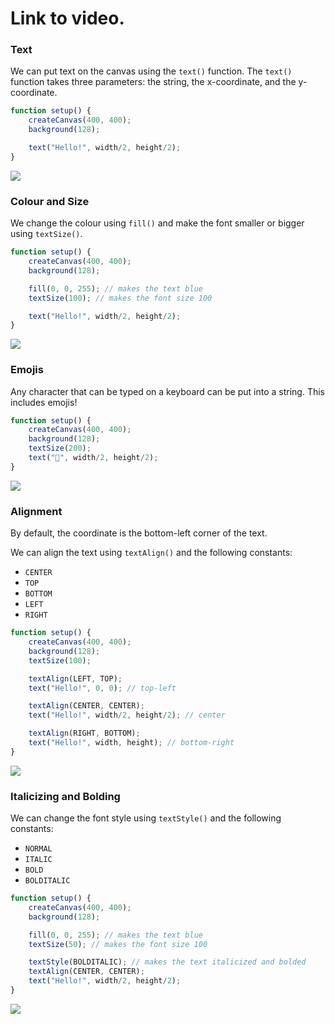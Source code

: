 # Link to video.

### Text

We can put text on the canvas using the `text()` function. The `text()` function takes three parameters: the string, the x-coordinate, and the y-coordinate.

```javascript
function setup() {
    createCanvas(400, 400);
    background(128);

    text("Hello!", width/2, height/2);
}
```
![](../../Images/hello_1.png)


### Colour and Size

We change the colour using `fill()` and make the font smaller or bigger using `textSize()`.

```javascript
function setup() {
    createCanvas(400, 400);
    background(128);

    fill(0, 0, 255); // makes the text blue
    textSize(100); // makes the font size 100

    text("Hello!", width/2, height/2);
}
```

![](../../Images/hello_2.png)

### Emojis

Any character that can be typed on a keyboard can be put into a string. This includes emojis!

```javascript
function setup() {
    createCanvas(400, 400);
    background(128);
    textSize(200);
    text("🐧", width/2, height/2);
}
```
![](../../Images/penguin.png)

### Alignment

By default, the coordinate is the bottom-left corner of the text.

We can align the text using `textAlign()` and the following constants:
  * `CENTER`
  * `TOP`
  * `BOTTOM`
  * `LEFT`
  * `RIGHT`

```javascript
function setup() {
    createCanvas(400, 400);
    background(128);
    textSize(100);

    textAlign(LEFT, TOP);
    text("Hello!", 0, 0); // top-left

    textAlign(CENTER, CENTER);
    text("Hello!", width/2, height/2); // center

    textAlign(RIGHT, BOTTOM);
    text("Hello!", width, height); // bottom-right
}
```

![](../../Images/hello_3.png)

### Italicizing and Bolding

We can change the font style using `textStyle()` and the following constants:
  * `NORMAL`
  * `ITALIC`
  * `BOLD`
  * `BOLDITALIC`

```javascript
function setup() {
    createCanvas(400, 400);
    background(128);

    fill(0, 0, 255); // makes the text blue
    textSize(50); // makes the font size 100

    textStyle(BOLDITALIC); // makes the text italicized and bolded
    textAlign(CENTER, CENTER); 
    text("Hello!", width/2, height/2);
}
```

![](../../Images/hello_4.png)

